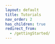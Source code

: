 ```yaml
---
layout: default
title: Tutorials
nav_order: 2
has_children: true
redirect_from:
  - /gettingStarted/
---
```


